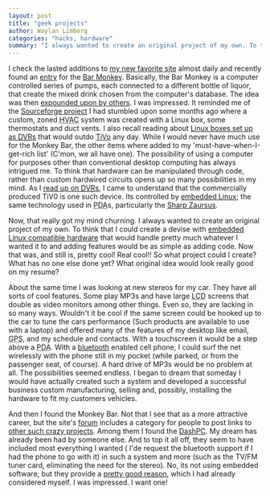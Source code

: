 ```yaml
---
layout: post
title: "geek projects"
author: Waylan Limberg
categories: "hacks, hardware"
summary: "I always wanted to create an original project of my own. To think that I could create a devise that would handle pretty much whatever I wanted it to and adding features would be as simple as adding code. Now that was, and still is, pretty cool! Real cool!! So what project could I create? What has no one else done yet? What original idea would look really good on my resume?"
---
```


I check the lasted additions to <a href='http://forevergeek.com/' title="_Forever Geek">my new favorite site</a> almost daily and recently found an <a href='http://forevergeek.com/gadgets/guy_walks_into_a_bar.php' title="Guy walks into a bar... ">entry</a> for the <a href='http://www3.hmc.edu/~bgreer/barmonkey/' title="The original Bar Monkey">Bar Monkey</a>. Basically, the Bar Monkey is a computer controlled series of pumps, each connected to a different bottle of liquor, that create the mixed drink chosen from the computer's database. The idea was then <a href='http://www.barmonkey.net/' title="Barmonkey.net">expounded upon by others</a>. I was impressed. It reminded me of the <a href='http://diy-zoning.sourceforge.net/' title="The DIY Zoning Project">Sourceforge project</a> I had stumbled upon some months ago where a custom, zoned <acronym title="Heating, Ventilation and Air Conditioning">HVAC</acronym> system was created with a Linux box, some thermostats and duct vents. I also recall reading about <a href='http://www.mythtv.org/' title="MythTV">Linux boxes set up as <acronym title="Digital Video Recorder">DVR</acronym>s</a> that would outdo <a href='http://www.tivo.com' title="The TiV0 Homepage">TiVo</a> any day. While I would never have much use for the Monkey Bar, the other items where added to my 'must-have-when-I-get-rich list' (C'mon, we all have one). The possibility of using a computer for purposes other than conventional desktop computing has always intrigued me. To think that hardware can be manipulated through code, rather than custom hardwired circuits opens up so many possibilities in my mind. As I <a href='www.tivofaq.com/hack/' title="Hacking the TiVo">read up on <acronym title="Digital Video Recorder">DVR</acronym>s</a>, I came to understand that the commercially produced TiV0 is one such device. Its controlled by <a href='http://www.linuxdevices.com/articles/AT9888936014.html' title="The Embedded Linux Quick Reference Guide">embedded Linux</a>; the same technology used in <acronym title="Personal Digital Assistant">PDA</acronym>s, particularly the <a href='http://www.sharpusa.com/products/TypeLanding/0,1056,112,00.html' title="Sharp Zaurus handheld PDA">Sharp Zaursus</a>.

Now, that really got my mind churning. I always wanted to create an original project of my own. To think that I could create a devise with <a href='http://www.linuxdevices.com/articles/AT2016997232.html' title="Little Linux systems for projects and products">embedded Linux compatible hardware</a> that would handle pretty much whatever I wanted it to and adding features would be as simple as adding code. Now that was, and still is, pretty cool! Real cool!! So what project could I create? What has no one else done yet? What original idea would look really good on my resume?

About the same time I was looking at new stereos for my car. They have all sorts of cool features. Some play MP3s and have large <acronym title="Liquid Crystal Display">LCD</acronym> screens that double as video monitors among other things. Even so, they are lacking in so many ways. Wouldn't it be cool if the same screen could be hooked up to the car to tune the cars performance (Such products are available to use with a laptop) and offered many of the features of my desktop like email, <acronym title="Global Positioning System">GPS</acronym>, and my schedule and contacts. With a touchscreen it would be a step above a <acronym title="Personal Digital Assistant">PDA</acronym>. With a <a href='www.bluetooth.com/' title="The Official Bluetooth Wireless Info Site">bluetooth</a> enabled cell phone, I could surf the net wirelessly with the phone still in my pocket (while parked, or from the passenger seat, of course). A hard drive of MP3s would be no problem at all. The possibilities seemed endless. I began to dream that someday I would have actually created such a system and developed a successful business custom manufacturing, selling and, possibly, installing the hardware to fit my customers vehicles.

And then I found the Monkey Bar. Not that I see that as a more attractive career, but the site's <a href='http://www.barmonkey.net/forum/' title="BarMonkey.net">forum</a> includes a category for people to post links to <a href='http://www.barmonkey.net/forum/viewforum.php?f=9' title="Other Freaky Projects">other such crazy projects</a>. Among them I found the <a href='http://www.dashpc.com/' title="In-Dash PC - Dashwerks Carputer Telematics Software">DashPC</a>. My dream has already been had by someone else. And to top it all off, they seem to have included most everything I wanted ( I'de request the bluetooth support if I had the phone to go with it) in such a system and more (such as the TV/FM tuner card, eliminating the need for the stereo). No, its not using embedded software, but they provide a <a href='http://www.dashmatics.com/forum/faq.php#13' title="FAQ: Why did you use a full size computer rather than a PC/104 (SBC) computer?">pretty good reason</a>, which I had already considered myself. I was impressed. I want one!